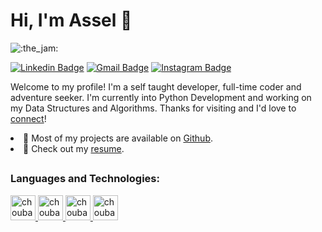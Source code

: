 # Hi, I'm Assel 👋

![:the_jam:](https://cdn.discordapp.com/emojis/745354525958996138.gif?v=1)

[![Linkedin Badge](https://img.shields.io/badge/-asselkin-blue?style=flat&logo=Linkedin&logoColor=white&link=https://www.linkedin.com/in/asselkin/)](https://www.linkedin.com/in/asselkin/)
[![Gmail Badge](https://img.shields.io/badge/-batuassel-c14438?style=flat&logo=Gmail&logoColor=white&link=mailto:batuassel@gmail.com)](mailto:batuassel@gmail.com)
[![Instagram Badge](https://img.shields.io/badge/-@asselbatu-purple?style=flat&logo=instagram&logoColor=white&link=https://www.instagram.com/asselbatu/)](https://www.instagram.com/asselbatu/)

Welcome to my profile! I'm a self taught developer, full-time coder and adventure seeker. I'm currently into Python Development and working on my Data Structures and Algorithms. Thanks for visiting and I'd love to [connect](https://www.linkedin.com/in/asselkin/)!

<li>🧐 Most of my projects are available on <a href="https://github.com/asselina94">Github</a>.</li>
<li>📙 Check out my <a href="https://drive.google.com/file/d/19bQecgFTceKsIGVXGXlnMJP_uHq2UEza/view?usp=sharing
">resume</a>.</li>

## 

### **Languages and Technologies:**
<p float="left">
 <a href="https://en.wikipedia.org/wiki/JavaScript">
<img alt="choubari" src="https://devstickers.com/assets/img/pro/i4eg.png" width="40">
  </a>
 <a href="https://en.wikipedia.org/wiki/TypeScript">
<img alt="choubari" src="https://devstickers.com/assets/img/pro/tzgi.png" width="40">
  </a>
 <a href="https://reactjs.org/">
<img alt="choubari" src="https://devstickers.com/assets/img/pro/z392.png" width="40">
  </a>
 <a href="https://code.visualstudio.com/">
<img alt="choubari" src="https://devstickers.com/assets/img/pro/saxu.png" width="40">
  </a>
</p>
